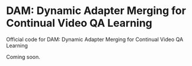 # DAM: Dynamic Adapter Merging for Continual Video QA Learning
Official code for DAM: Dynamic Adapter Merging for Continual Video QA Learning

Coming soon.

